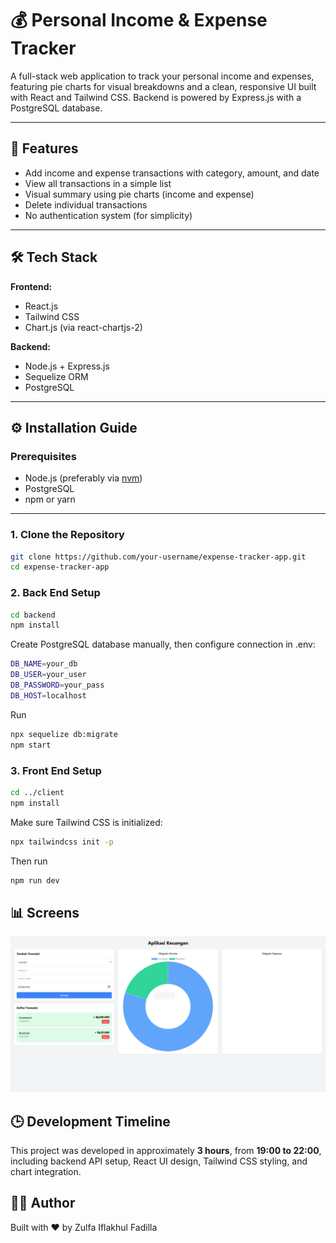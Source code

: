 # 💰 Personal Income & Expense Tracker

A full-stack web application to track your personal income and expenses, featuring pie charts for visual breakdowns and a clean, responsive UI built with React and Tailwind CSS. Backend is powered by Express.js with a PostgreSQL database.

---

## 🚀 Features

- Add income and expense transactions with category, amount, and date
- View all transactions in a simple list
- Visual summary using pie charts (income and expense)
- Delete individual transactions
- No authentication system (for simplicity)

---

## 🛠️ Tech Stack

**Frontend:**
- React.js
- Tailwind CSS
- Chart.js (via react-chartjs-2)

**Backend:**
- Node.js + Express.js
- Sequelize ORM
- PostgreSQL

---

## ⚙️ Installation Guide

### Prerequisites
- Node.js (preferably via [nvm](https://github.com/nvm-sh/nvm))
- PostgreSQL
- npm or yarn

---

### 1. Clone the Repository

```bash
git clone https://github.com/your-username/expense-tracker-app.git
cd expense-tracker-app
```
### 2. Back End Setup

```bash
cd backend
npm install
```

Create PostgreSQL database manually, then configure connection in .env:

```bash
DB_NAME=your_db
DB_USER=your_user
DB_PASSWORD=your_pass
DB_HOST=localhost
```

Run

```bash
npx sequelize db:migrate
npm start
```

### 3. Front End Setup

```bash
cd ../client
npm install
```

Make sure Tailwind CSS is initialized:

```bash
npx tailwindcss init -p
```

Then run

```bash
npm run dev
```

## 📊 Screens
![alt text](client/src/assets/image.png)

## 🕒 Development Timeline

This project was developed in approximately **3 hours**, from **19:00 to 22:00**, including backend API setup, React UI design, Tailwind CSS styling, and chart integration.

## 👨‍💻 Author
Built with ❤️ by Zulfa Iflakhul Fadilla